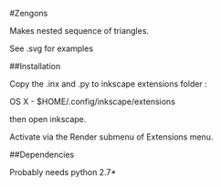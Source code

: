 #Zengons


Makes nested sequence of triangles.

See .svg for examples 


##Installation 

Copy the .inx and .py to  inkscape extensions folder :

OS X - $HOME/.config/inkscape/extensions

then open inkscape. 

Activate via the Render submenu of Extensions menu.

##Dependencies

Probably needs python 2.7*








